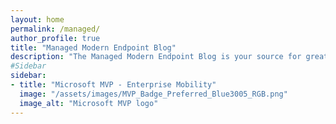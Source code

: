 ```yaml
---
layout: home
permalink: /managed/
author_profile: true
title: "Managed Modern Endpoint Blog"
description: "The Managed Modern Endpoint Blog is your source for great modern endpoint management content!"
#Sidebar
sidebar:
- title: "Microsoft MVP - Enterprise Mobility"
  image: "/assets/images/MVP_Badge_Preferred_Blue3005_RGB.png"
  image_alt: "Microsoft MVP logo"
---
```

